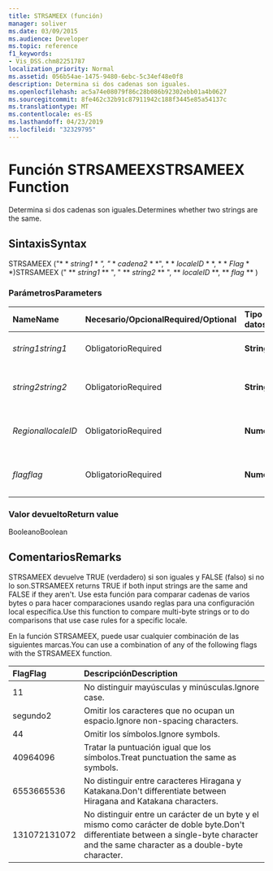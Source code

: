 ```yaml
---
title: STRSAMEEX (función)
manager: soliver
ms.date: 03/09/2015
ms.audience: Developer
ms.topic: reference
f1_keywords:
- Vis_DSS.chm82251787
localization_priority: Normal
ms.assetid: 056b54ae-1475-9480-6ebc-5c34ef48e0f8
description: Determina si dos cadenas son iguales.
ms.openlocfilehash: ac5a74e08079f86c28b086b92302ebb01a4b0627
ms.sourcegitcommit: 8fe462c32b91c87911942c188f3445e85a54137c
ms.translationtype: MT
ms.contentlocale: es-ES
ms.lasthandoff: 04/23/2019
ms.locfileid: "32329795"
---
```

# <a name="strsameex-function"></a><span data-ttu-id="6dfaa-103">Función STRSAMEEX</span><span class="sxs-lookup"><span data-stu-id="6dfaa-103">STRSAMEEX Function</span></span>

<span data-ttu-id="6dfaa-104">Determina si dos cadenas son iguales.</span><span class="sxs-lookup"><span data-stu-id="6dfaa-104">Determines whether two strings are the same.</span></span>
  
## <a name="syntax"></a><span data-ttu-id="6dfaa-105">Sintaxis</span><span class="sxs-lookup"><span data-stu-id="6dfaa-105">Syntax</span></span>

<span data-ttu-id="6dfaa-106">STRSAMEEX ("\* \* *string1* \* *", "* \* *cadena2* \* \*", \* \* *localeID* \* \*, \* \* *Flag* \* \*)</span><span class="sxs-lookup"><span data-stu-id="6dfaa-106">STRSAMEEX (" \*\* *string1* \*\* ", " \*\* *string2* \*\* ", \*\* *localeID* \*\*, \*\* *flag* \*\* )</span></span> 
  
### <a name="parameters"></a><span data-ttu-id="6dfaa-107">Parámetros</span><span class="sxs-lookup"><span data-stu-id="6dfaa-107">Parameters</span></span>

|<span data-ttu-id="6dfaa-108">**Name**</span><span class="sxs-lookup"><span data-stu-id="6dfaa-108">**Name**</span></span>|<span data-ttu-id="6dfaa-109">**Necesario/Opcional**</span><span class="sxs-lookup"><span data-stu-id="6dfaa-109">**Required/Optional**</span></span>|<span data-ttu-id="6dfaa-110">**Tipo de datos**</span><span class="sxs-lookup"><span data-stu-id="6dfaa-110">**Data Type**</span></span>|<span data-ttu-id="6dfaa-111">**Descripción**</span><span class="sxs-lookup"><span data-stu-id="6dfaa-111">**Description**</span></span>|
|:-----|:-----|:-----|:-----|
| <span data-ttu-id="6dfaa-112">_string1_</span><span class="sxs-lookup"><span data-stu-id="6dfaa-112">_string1_</span></span> <br/> |<span data-ttu-id="6dfaa-113">Obligatorio</span><span class="sxs-lookup"><span data-stu-id="6dfaa-113">Required</span></span>  <br/> |<span data-ttu-id="6dfaa-114">**String**</span><span class="sxs-lookup"><span data-stu-id="6dfaa-114">**String**</span></span> <br/> |<span data-ttu-id="6dfaa-115">La primera cadena de la comparación.</span><span class="sxs-lookup"><span data-stu-id="6dfaa-115">The first string to compare.</span></span>  <br/> |
| <span data-ttu-id="6dfaa-116">_string2_</span><span class="sxs-lookup"><span data-stu-id="6dfaa-116">_string2_</span></span> <br/> |<span data-ttu-id="6dfaa-117">Obligatorio</span><span class="sxs-lookup"><span data-stu-id="6dfaa-117">Required</span></span>  <br/> |<span data-ttu-id="6dfaa-118">**String**</span><span class="sxs-lookup"><span data-stu-id="6dfaa-118">**String**</span></span> <br/> | <span data-ttu-id="6dfaa-119">La segunda cadena de la comparación.</span><span class="sxs-lookup"><span data-stu-id="6dfaa-119">The second string to compare.</span></span>  <br/> |
| <span data-ttu-id="6dfaa-120">_Regional_</span><span class="sxs-lookup"><span data-stu-id="6dfaa-120">_localeID_</span></span> <br/> |<span data-ttu-id="6dfaa-121">Obligatorio</span><span class="sxs-lookup"><span data-stu-id="6dfaa-121">Required</span></span>  <br/> |<span data-ttu-id="6dfaa-122">**Numeric**</span><span class="sxs-lookup"><span data-stu-id="6dfaa-122">**Numeric**</span></span> <br/> |<span data-ttu-id="6dfaa-123">El código del identificador regional.</span><span class="sxs-lookup"><span data-stu-id="6dfaa-123">The locale ID code.</span></span>  <br/> |
| <span data-ttu-id="6dfaa-124">_flag_</span><span class="sxs-lookup"><span data-stu-id="6dfaa-124">_flag_</span></span> <br/> |<span data-ttu-id="6dfaa-125">Obligatorio</span><span class="sxs-lookup"><span data-stu-id="6dfaa-125">Required</span></span>  <br/> |<span data-ttu-id="6dfaa-126">**Numeric**</span><span class="sxs-lookup"><span data-stu-id="6dfaa-126">**Numeric**</span></span> <br/> | <span data-ttu-id="6dfaa-127">Un bit que especifica el tipo de comparación.</span><span class="sxs-lookup"><span data-stu-id="6dfaa-127">A bit that specifies the type of comparison.</span></span>  <br/> |
   
### <a name="return-value"></a><span data-ttu-id="6dfaa-128">Valor devuelto</span><span class="sxs-lookup"><span data-stu-id="6dfaa-128">Return value</span></span>

<span data-ttu-id="6dfaa-129">Booleano</span><span class="sxs-lookup"><span data-stu-id="6dfaa-129">Boolean</span></span>
  
## <a name="remarks"></a><span data-ttu-id="6dfaa-130">Comentarios</span><span class="sxs-lookup"><span data-stu-id="6dfaa-130">Remarks</span></span>

<span data-ttu-id="6dfaa-131">STRSAMEEX devuelve TRUE (verdadero) si son iguales y FALSE (falso) si no lo son.</span><span class="sxs-lookup"><span data-stu-id="6dfaa-131">STRSAMEEX returns TRUE if both input strings are the same and FALSE if they aren't.</span></span> <span data-ttu-id="6dfaa-132">Use esta función para comparar cadenas de varios bytes o para hacer comparaciones usando reglas para una configuración local específica.</span><span class="sxs-lookup"><span data-stu-id="6dfaa-132">Use this function to compare multi-byte strings or to do comparisons that use case rules for a specific locale.</span></span>
  
<span data-ttu-id="6dfaa-133">En la función STRSAMEEX, puede usar cualquier combinación de las siguientes marcas.</span><span class="sxs-lookup"><span data-stu-id="6dfaa-133">You can use a combination of any of the following flags with the STRSAMEEX function.</span></span>
  
|<span data-ttu-id="6dfaa-134">**Flag**</span><span class="sxs-lookup"><span data-stu-id="6dfaa-134">**Flag**</span></span>|<span data-ttu-id="6dfaa-135">**Descripción**</span><span class="sxs-lookup"><span data-stu-id="6dfaa-135">**Description**</span></span>|
|:-----|:-----|
|<span data-ttu-id="6dfaa-136">1</span><span class="sxs-lookup"><span data-stu-id="6dfaa-136">1</span></span>  <br/> |<span data-ttu-id="6dfaa-137">No distinguir mayúsculas y minúsculas.</span><span class="sxs-lookup"><span data-stu-id="6dfaa-137">Ignore case.</span></span>  <br/> |
|<span data-ttu-id="6dfaa-138">segundo</span><span class="sxs-lookup"><span data-stu-id="6dfaa-138">2</span></span>  <br/> |<span data-ttu-id="6dfaa-139">Omitir los caracteres que no ocupan un espacio.</span><span class="sxs-lookup"><span data-stu-id="6dfaa-139">Ignore non-spacing characters.</span></span>  <br/> |
|<span data-ttu-id="6dfaa-140">4</span><span class="sxs-lookup"><span data-stu-id="6dfaa-140">4</span></span>  <br/> |<span data-ttu-id="6dfaa-141">Omitir los símbolos.</span><span class="sxs-lookup"><span data-stu-id="6dfaa-141">Ignore symbols.</span></span>  <br/> |
|<span data-ttu-id="6dfaa-142">4096</span><span class="sxs-lookup"><span data-stu-id="6dfaa-142">4096</span></span>  <br/> |<span data-ttu-id="6dfaa-143">Tratar la puntuación igual que los símbolos.</span><span class="sxs-lookup"><span data-stu-id="6dfaa-143">Treat punctuation the same as symbols.</span></span>  <br/> |
|<span data-ttu-id="6dfaa-144">65536</span><span class="sxs-lookup"><span data-stu-id="6dfaa-144">65536</span></span>  <br/> |<span data-ttu-id="6dfaa-145">No distinguir entre caracteres Hiragana y Katakana.</span><span class="sxs-lookup"><span data-stu-id="6dfaa-145">Don't differentiate between Hiragana and Katakana characters.</span></span>  <br/> |
|<span data-ttu-id="6dfaa-146">131072</span><span class="sxs-lookup"><span data-stu-id="6dfaa-146">131072</span></span>  <br/> |<span data-ttu-id="6dfaa-147">No distinguir entre un carácter de un byte y el mismo como carácter de doble byte.</span><span class="sxs-lookup"><span data-stu-id="6dfaa-147">Don't differentiate between a single-byte character and the same character as a double-byte character.</span></span>  <br/> |
   

